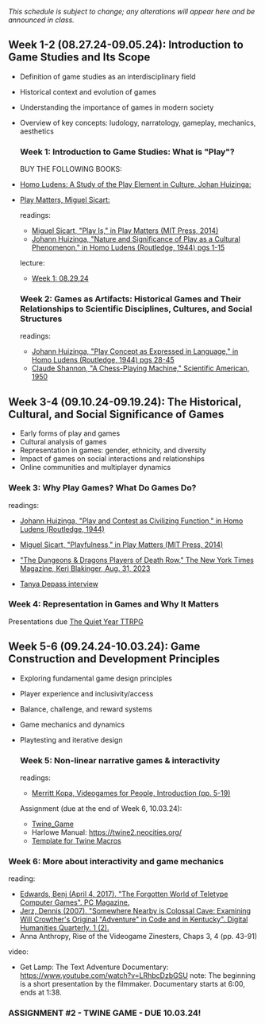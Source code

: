 *This schedule is subject to change; any alterations will appear here and be announced in class.*

## Week 1-2 (08.27.24-09.05.24): Introduction to Game Studies and Its Scope

- Definition of game studies as an interdisciplinary field
- Historical context and evolution of games
- Understanding the importance of games in modern society
- Overview of key concepts: ludology, narratology, gameplay, mechanics, aesthetics

  ### Week 1: Introduction to Game Studies: What is "Play"?

  BUY THE FOLLOWING BOOKS:
- [Homo Ludens: A Study of the Play Element in Culture, Johan Huizinga:](https://a.co/d/fCo6jf3)
- [Play Matters, Miguel Sicart:](https://a.co/d/1EEDF8p)
  
  readings:
  - [Miguel Sicart, "Play Is," in Play Matters (MIT Press, 2014)](readings/sicart_playmatters_1.pdf)
  - [Johann Huizinga, "Nature and Significance of Play as a Cultural Phenomenon," in Homo Ludens (Routledge, 1944) pgs 1-15](readings/huizinga_homoludens_1.pdf)
  
  lecture:
  - [Week 1: 08.29.24](readings/130_wk1_F24.pdf)

  ### Week 2: Games as Artifacts: Historical Games and Their Relationships to Scientific Disciplines, Cultures, and Social Structures
  readings:
  - [Johann Huizinga, "Play Concept as Expressed in Language," in Homo Ludens (Routledge, 1944) pgs 28-45](readings/huizinga_homoludens_2.pdf)
  - [Claude Shannon, "A Chess-Playing Machine," Scientific American, 1950](readings/shannon_chess1950.pdf)
<!--
TWEAK LECTURE
  lecture:
  - [Week 2: 09.03.24](readings/130_Week_02.pdf)
-->  

## Week 3-4 (09.10.24-09.19.24): The Historical, Cultural, and Social Significance of Games
- Early forms of play and games
- Cultural analysis of games
- Representation in games: gender, ethnicity, and diversity
- Impact of games on social interactions and relationships
- Online communities and multiplayer dynamics

<!--
EDIT NEW GAME ANALYSIS ASSIGNMENT
assignment (due Week 4):
  - [Game Analysis Presentation](ASSIGNMENTS.md)
-->

  ### Week 3: Why Play Games? What Do Games Do? 
  readings:
  - [Johann Huizinga, "Play and Contest as Civilizing Function," in Homo Ludens (Routledge, 1944)](readings/huizinga_homoludens_3.pdf)
  - [Miguel Sicart, "Playfulness," in Play Matters (MIT Press, 2014)](readings/sicart_playmatters_2.pdf)

  - ["The Dungeons & Dragons Players of Death Row," The New York Times Magazine, Keri Blakinger, Aug. 31, 2023](readings/nyt_dnd_deathrow.pdf)
  - [Tanya Depass interview](https://shorturl.at/tvEY3)

<!--
Create some prompts/questions for these readings
  lecture:
  - [Week 3: 09.05 & 09.07](readings/130_Week_03.pdf)
  -->

  ### Week 4: Representation in Games and Why It Matters
  Presentations due
  [The Quiet Year TTRPG](readings/The_Quiet_Year_PDF.pdf)

## Week 5-6 (09.24.24-10.03.24): Game Construction and Development Principles
- Exploring fundamental game design principles
- Player experience and inclusivity/access
- Balance, challenge, and reward systems
- Game mechanics and dynamics
- Playtesting and iterative design

  ### Week 5: Non-linear narrative games & interactivity
  readings:
  - [Merritt Kopa, Videogames for People, Introduction (pp. 5-19)](readings/merritt-kopa-videogames-for-humans-twine-authors-in-conversation.pdf)
 
  Assignment (due at the end of Week 6, 10.03.24):
  - [Twine_Game](ASSIGNMENTS.md)
  - Harlowe Manual: https://twine2.neocities.org/
  - [Template for Twine Macros](readings/Macro_Madness.html)
<!-- 
  lecture:
  - [Week 5: 09.19 & 09.21](readings/130_Week_05.pdf)
 -->
  ### Week 6: More about interactivity and game mechanics
  reading:
  - [Edwards, Benj (April 4, 2017). "The Forgotten World of Teletype Computer Games". PC Magazine.](https://www.pcmag.com/news/the-forgotten-world-of-teletype-computer-games)
  - [Jerz, Dennis (2007). "Somewhere Nearby is Colossal Cave: Examining Will Crowther's Original "Adventure" in Code and in Kentucky". Digital Humanities Quarterly. 1 (2).](http://www.digitalhumanities.org/dhq/vol/001/2/000009/000009.html)
  - Anna Anthropy, Rise of the Videogame Zinesters, Chaps 3, 4 (pp. 43-91)

  video:
  - Get Lamp: The Text Adventure Documentary: https://www.youtube.com/watch?v=LRhbcDzbGSU
    note: The beginning is a short presentation by the filmmaker. Documentary starts at 6:00, ends at 1:38.
 
  ### ASSIGNMENT #2 - TWINE GAME - DUE 10.03.24!
<!--
## Week 7-8 (10.03.23-10.12.23: Gamification and Applied Game Development
- Understanding gamification and its applications
- Gamification in education, healthcare, and business
- Designing games for non-entertainment purposes
- Ethics and considerations in applied game design
- Introduction to Game Theory principles

  ### Week 7: Playtesting and Applied Game Design
  resources:
  - https://boardgamedesignlab.com/playtest-like-a-boss/
  - https://boardgamedesignlab.com/mechanics/
 
  lecture:
  - [Week 7: 10.05.23](readings/130_Week_07.pdf)

  ### Week 8: Serious Games
  - discussion of ["The Dungeons & Dragons Players of Death Row," The New York Times Magazine, Keri Blakinger, Aug. 31, 2023](readings/nyt_dnd_deathrow.pdf)
  
  watch:
  - Serious Games I-IV, Harun Farocki: https://vimeo.com/370494311
 
  lecture:
  - [Week 8: 10.10.23](readings/130_Week_08.pdf)
  
  reading:
  - [Ken Binmore, Game Theory: A Very Short Introduction, Oxford University Press, 2007](readings/binmore-game-theory.pdf)


## Week 9-10 (10.17.23-10.26.23): Game Creation Methods
- Game development processes and stages
- Introduction to game engines and tools
- Conceptualization and prototyping
- Art and sound design in games

  ### Week 9: Meaningful Interactivity

  lecture:
  - [Week 9: 10.17.23](readings/130_Week_09.pdf)
 
  readings:
  - ["One Button Game," in Code as Creative Medium, Golan Levin and Tega Brain](readings/one_button.pdf)
  - ["Seven Ways of Misunderstanding Interactive Art," Erkkhi Huhtamo, 1995](readings/huhtamo_interactive_art.pdf)
  - ["Meaningful Play" and "Interactivity" in Rules of Play: Game Design Fundamentals, Katie Salen and Eric Zimmerman](readings/rules-of-play.pdf) 
  
  Assignment: The "One Button Game" (due: 10.31.23)

  ### Week 10: Choosing the Right Tools

    lecture:
  - [Week 10: 10.24.23](readings/130_Week_10.pdf)

  game tools:
  - Pico8 https://www.lexaloffle.com/pico-8.php
  - Bitsy https://make.bitsy.org/
  - Pulp https://play.date/pulp/
  - Twine https://twinery.org/

  resources:
  - https://nerdyteachers.com/PICO-8/Guide/
  - https://www.shimmerwitch.space/bitsyTutorial.html
  - https://bitsy.fandom.com/wiki/Tutorials

## Week 11-12 (10.31.23-11.09.23): Game Theory and Game Dev

  - simple intro to some Game Theory concepts, its use and limitations
  - linking Game Theory and Game Studies as disciplines
  - Thinking through Game Theory general concepts and usage in Game Dev
    
### Week 11: Intro to Game Theory - Game Theory for Games Developers (and how it relates to Game Studies)
  
  lecture:
- [Week 11: 10.31.23](readings/130_Week_11.pdf)

  Assignment due: November 2nd, by class time (9:00a)!

### Week 12: Going Solo

  Assignment: SOLO TTRPG
  - Access the [SOLO TTRPG FOLDER](readings/solottrpg)
  - Play two or more, saving your journals.
  - We will discuss these games together.

## Week 13-14 (11.14.23-11.23.23): Emerging Technologies and Future Trends
- Exploration of virtual reality (VR) and augmented reality (AR) in games
- Impact of artificial intelligence (AI) on game design
- Ethical considerations in game development and consumption
- Speculating on the future of game studies and the gaming industry

## Week 15-16 (11.28.23-12.07.23): Building Communities in Video Games

#### Final Game Project (due: November 30th)

  - See "Assignments" for instructions.

### Week 15: Game Communities

#### GAME/CREATING CODING COMMUNITIES:

- https://vgagallery.org/
- https://bitbashchicago.com/
- https://itch.io/
- https://borogove.io/ (for Twine games)
- https://play.date/pulp/ (for Playdate/Pulp games)
- https://processingfoundation.org/ (general creative coding organization)

#### For IRL gaming:

- https://bitbashchicago.com/
- https://www.chicagolandgames.com/
- https://www.meetup.com/chicago-queer-gaming-society/

#### Locations that host RPG events:

- Marz Brewing (Level Eater events): https://marz.beer/
- Whiner Beer (Wizards ands Whiners): https://www.whinerbeer.com/
- Prism Games: https://www.prismgameschicago.com
- Tangible Books: https://tangiblebookschicago.com/

  -->

